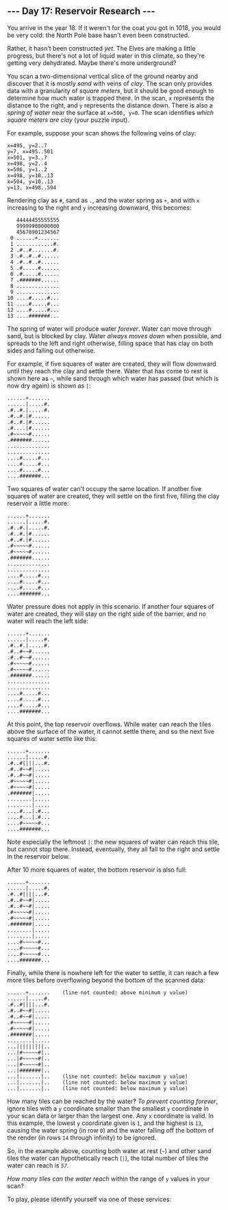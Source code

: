 <article class="day-desc"><h2>--- Day 17: Reservoir Research ---</h2><p>You arrive in the year 18. If it weren't for <span title="Continuity!">the coat</span> you got in 1018, you would be very cold: the North Pole base hasn't even been constructed.</p>
<p>Rather, it hasn't been constructed <em>yet</em>.  The Elves are making a little progress, but there's not a lot of liquid water in this climate, so they're getting very dehydrated.  Maybe there's more underground?</p>
<p>You scan a two-dimensional vertical slice of the ground nearby and discover that it is mostly <em>sand</em> with veins of <em>clay</em>.  The scan only provides data with a granularity of <em>square meters</em>, but it should be good enough to determine how much water is trapped there. In the scan, <code>x</code> represents the distance to the right, and <code>y</code> represents the distance down. There is also a <em>spring of water</em> near the surface at <code>x=500, y=0</code>. The scan identifies <em>which square meters are clay</em> (your puzzle input).</p>
<p>For example, suppose your scan shows the following veins of clay:</p>
<pre><code>x=495, y=2..7
y=7, x=495..501
x=501, y=3..7
x=498, y=2..4
x=506, y=1..2
x=498, y=10..13
x=504, y=10..13
y=13, x=498..504
</code></pre>
<p>Rendering clay as <code>#</code>, sand as <code>.</code>, and the water spring as <code>+</code>, and with <code>x</code> increasing to the right and <code>y</code> increasing downward, this becomes:</p>
<pre><code>   44444455555555
   99999900000000
   45678901234567
 0 ......+.......
 1 ............#.
 2 .#..#.......#.
 3 .#..#..#......
 4 .#..#..#......
 5 .#.....#......
 6 .#.....#......
 7 .#######......
 8 ..............
 9 ..............
10 ....#.....#...
11 ....#.....#...
12 ....#.....#...
13 ....#######...
</code></pre>
<p>The spring of water will produce water <em>forever</em>. Water can move through sand, but is blocked by clay. Water <em>always moves down</em> when possible, and spreads to the left and right otherwise, filling space that has clay on both sides and falling out otherwise.</p>
<p>For example, if five squares of water are created, they will flow downward until they reach the clay and settle there. Water that has come to rest is shown here as <code>~</code>, while sand through which water has passed (but which is now dry again) is shown as <code>|</code>:</p>
<pre><code>......+.......
......|.....#.
.#..#.|.....#.
.#..#.|#......
.#..#.|#......
.#....|#......
.#~~~~~#......
.#######......
..............
..............
....#.....#...
....#.....#...
....#.....#...
....#######...
</code></pre>
<p>Two squares of water can't occupy the same location.  If another five squares of water are created, they will settle on the first five, filling the clay reservoir a little more:</p>
<pre><code>......+.......
......|.....#.
.#..#.|.....#.
.#..#.|#......
.#..#.|#......
.#~~~~~#......
.#~~~~~#......
.#######......
..............
..............
....#.....#...
....#.....#...
....#.....#...
....#######...
</code></pre>
<p>Water pressure does not apply in this scenario. If another four squares of water are created, they will stay on the right side of the barrier, and no water will reach the left side:</p>
<pre><code>......+.......
......|.....#.
.#..#.|.....#.
.#..#~~#......
.#..#~~#......
.#~~~~~#......
.#~~~~~#......
.#######......
..............
..............
....#.....#...
....#.....#...
....#.....#...
....#######...
</code></pre>
<p>At this point, the top reservoir overflows. While water can reach the tiles above the surface of the water, it cannot settle there, and so the next five squares of water settle like this:</p>
<pre><code>......+.......
......|.....#.
.#..#<em>|</em>|||...#.
.#..#~~#|.....
.#..#~~#|.....
.#~~~~~#|.....
.#~~~~~#|.....
.#######|.....
........|.....
........|.....
....#...|.#...
....#...|.#...
....#~~~~~#...
....#######...
</code></pre>
<p>Note especially the leftmost <code>|</code>: the new squares of water can reach this tile, but cannot stop there.  Instead, eventually, they all fall to the right and settle in the reservoir below.</p>
<p>After 10 more squares of water, the bottom reservoir is also full:</p>
<pre><code>......+.......
......|.....#.
.#..#||||...#.
.#..#~~#|.....
.#..#~~#|.....
.#~~~~~#|.....
.#~~~~~#|.....
.#######|.....
........|.....
........|.....
....#~~~~~#...
....#~~~~~#...
....#~~~~~#...
....#######...
</code></pre>
<p>Finally, while there is nowhere left for the water to settle, it can reach a few more tiles before overflowing beyond the bottom of the scanned data:</p>
<pre><code>......+.......    (line not counted: above minimum y value)
......|.....#.
.#..#||||...#.
.#..#~~#|.....
.#..#~~#|.....
.#~~~~~#|.....
.#~~~~~#|.....
.#######|.....
........|.....
...|||||||||..
...|#~~~~~#|..
...|#~~~~~#|..
...|#~~~~~#|..
...|#######|..
...|.......|..    (line not counted: below maximum y value)
...|.......|..    (line not counted: below maximum y value)
...|.......|..    (line not counted: below maximum y value)
</code></pre>
<p>How many tiles can be reached by the water?  <em>To prevent counting forever</em>, ignore tiles with a <code>y</code> coordinate smaller than the smallest <code>y</code> coordinate in your scan data or larger than the largest one. Any <code>x</code> coordinate is valid. In this example, the lowest <code>y</code> coordinate given is <code>1</code>, and the highest is <code>13</code>, causing the water spring (in row <code>0</code>) and the water falling off the bottom of the render (in rows <code>14</code> through infinity) to be ignored.</p>
<p>So, in the example above, counting both water at rest (<code>~</code>) and other sand tiles the water can hypothetically reach (<code>|</code>), the total number of tiles the water can reach is <code><em>57</em></code>.</p>
<p><em>How many tiles can the water reach</em> within the range of <code>y</code> values in your scan?</p>
</article>
<p>To play, please identify yourself via one of these services:</p>
